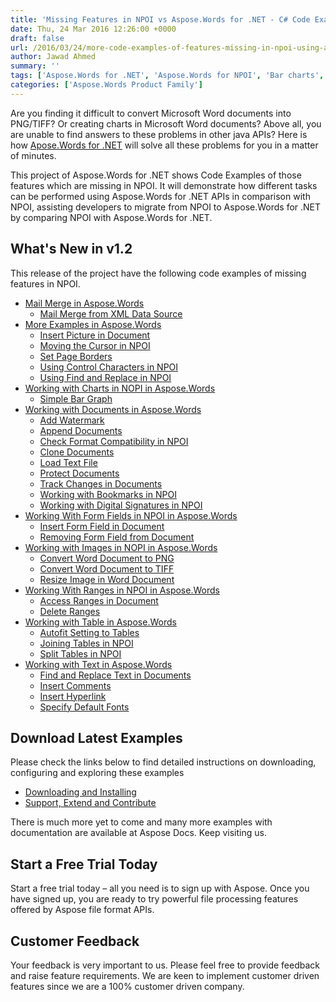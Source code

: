 ```yaml
---
title: 'Missing Features in NPOI vs Aspose.Words for .NET - C# Code Examples'
date: Thu, 24 Mar 2016 12:26:00 +0000
draft: false
url: /2016/03/24/more-code-examples-of-features-missing-in-npoi-using-aspose.words-for-.net/
author: Jawad Ahmed
summary: ''
tags: ['Aspose.Words for .NET', 'Aspose.Words for NPOI', 'Bar charts', 'Bargraph', 'Hyperlinks', 'ImageResize', 'MSWord', 'MissingFeatures', 'NPOI', 'charts', 'convert document to images', 'images']
categories: ['Aspose.Words Product Family']
---
```


Are you finding it difficult to convert Microsoft Word documents into PNG/TIFF? Or creating charts in Microsoft Word documents? Above all, you are unable to find answers to these problems in other java APIs? Here is how [Apose.Words for .NET][1] will solve all these problems for you in a matter of minutes.

This project of Aspose.Words for .NET shows Code Examples of those features which are missing in NPOI. It will demonstrate how different tasks can be performed using Aspose.Words for .NET APIs in comparison with NPOI, assisting developers to migrate from NPOI to Aspose.Words for .NET by comparing NPOI with Aspose.Words for .NET.

## What's New in v1.2

This release of the project have the following code examples of missing features in NPOI.

*   [Mail Merge in Aspose.Words][2]
    *   [Mail Merge from XML Data Source][3]
*   [More Examples in Aspose.Words][4]
    *   [Insert Picture in Document][5]
    *   [Moving the Cursor in NPOI][6]
    *   [Set Page Borders][7]
    *   [Using Control Characters in NPOI][8]
    *   [Using Find and Replace in NPOI][9]
*   [Working with Charts in NOPI in Aspose.Words][10]
    *   [Simple Bar Graph][11]
*   [Working with Documents in Aspose.Words][12]
    *   [Add Watermark][13]
    *   [Append Documents][14]
    *   [Check Format Compatibility in NPOI][15]
    *   [Clone Documents][16]
    *   [Load Text File][17]
    *   [Protect Documents][18]
    *   [Track Changes in Documents][19]
    *   [Working with Bookmarks in NPOI][20]
    *   [Working with Digital Signatures in NPOI][21]
*   [Working With Form Fields in NPOI in Aspose.Words][22]
    *   [Insert Form Field in Document][23]
    *   [Removing Form Field from Document][24]
*   [Working with Images in NOPI in Aspose.Words][25]
    *   [Convert Word Document to PNG][26]
    *   [Convert Word Document to TIFF][27]
    *   [Resize Image in Word Document][28]
*   [Working With Ranges in NPOI in Aspose.Words][29]
    *   [Access Ranges in Document][30]
    *   [Delete Ranges][31]
*   [Working with Table in Aspose.Words][32]
    *   [Autofit Setting to Tables][33]
    *   [Joining Tables in NPOI][34]
    *   [Split Tables in NPOI][35]
*   [Working with Text in Aspose.Words][36]
    *   [Find and Replace Text in Documents][37]
    *   [Insert Comments][38]
    *   [Insert Hyperlink][39]
    *   [Specify Default Fonts][40]

## Download Latest Examples

Please check the links below to find detailed instructions on downloading, configuring and exploring these examples

*   [Downloading and Installing][41]
*   [Support, Extend and Contribute][42]

There is much more yet to come and many more examples with documentation are available at Aspose Docs. Keep visiting us.

## Start a Free Trial Today

Start a free trial today – all you need is to sign up with Aspose. Once you have signed up, you are ready to try powerful file processing features offered by Aspose file format APIs.

## Customer Feedback

Your feedback is very important to us. Please feel free to provide feedback and raise feature requirements. We are keen to implement customer driven features since we are a 100% customer driven company.




[1]: https://products.aspose.com/words/net
[2]: https://docs.aspose.com/words/net/
[3]: https://docs.aspose.com/words/net/
[4]: https://docs.aspose.com/words/net/
[5]: https://docs.aspose.com/words/net/
[6]: https://docs.aspose.com/words/net/
[7]: https://docs.aspose.com/words/net/
[8]: https://docs.aspose.com/words/net/
[9]: https://docs.aspose.com/words/net/
[10]: https://docs.aspose.com/words/net/
[11]: https://docs.aspose.com/words/net/
[12]: https://docs.aspose.com/words/net/
[13]: https://docs.aspose.com/words/net/
[14]: https://docs.aspose.com/words/net/
[15]: https://docs.aspose.com/words/net/
[16]: https://docs.aspose.com/words/net/
[17]: https://docs.aspose.com/words/net/
[18]: https://docs.aspose.com/words/net/
[19]: https://docs.aspose.com/words/net/
[20]: https://docs.aspose.com/words/net/
[21]: https://docs.aspose.com/words/net/
[22]: https://docs.aspose.com/words/net/
[23]: https://docs.aspose.com/words/net/
[24]: https://docs.aspose.com/words/net/
[25]: https://docs.aspose.com/words/net/
[26]: https://docs.aspose.com/words/net/
[27]: https://docs.aspose.com/words/net/
[28]: https://docs.aspose.com/words/net/
[29]: https://docs.aspose.com/words/net/
[30]: https://docs.aspose.com/words/net/
[31]: https://docs.aspose.com/words/net/
[32]: https://docs.aspose.com/words/net/
[33]: https://docs.aspose.com/words/net/
[34]: https://docs.aspose.com/words/net/
[35]: https://docs.aspose.com/words/net/
[36]: https://docs.aspose.com/words/net/
[37]: https://docs.aspose.com/words/net/
[38]: https://docs.aspose.com/words/net/
[39]: https://docs.aspose.com/words/net/
[40]: https://docs.aspose.com/words/net/
[41]: https://docs.aspose.com/words/net/aspose-words-net-for-npoi/#downloading-and-installing
[42]: https://docs.aspose.com/words/net/aspose-words-net-for-npoi/#extend-and-contribute




